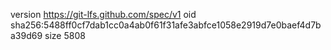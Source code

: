 version https://git-lfs.github.com/spec/v1
oid sha256:5488ff0cf7dab1cc0a4ab0f61f31afe3abfce1058e2919d7e0baef4d7ba39d69
size 5808
